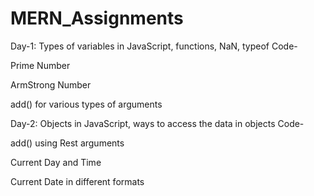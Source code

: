 # MERN_Assignments

Day-1: Types of variables in JavaScript, functions, NaN, typeof Code-

Prime Number

ArmStrong Number

add() for various types of arguments


Day-2: Objects in JavaScript, ways to access the data in objects Code-

add() using Rest arguments

Current Day and Time

Current Date in different formats
